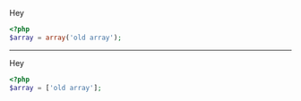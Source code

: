 Hey

```php
<?php
$array = array('old array');
```
-----
Hey

```php
<?php
$array = ['old array'];
```
